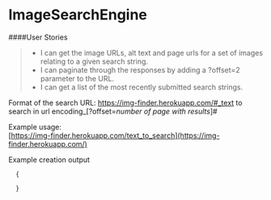 # ImageSearchEngine  
####User Stories  
> * I can get the image URLs, alt text and page urls for a set of images relating to a given search string.  
> * I can paginate through the responses by adding a ?offset=2 parameter to the URL.  
> * I can get a list of the most recently submitted search strings.  

Format of the search URL:
https://img-finder.herokuapp.com/#_text to search in url encoding_[?offset=_number of page with results_]#  

Example usage:  
[https://img-finder.herokuapp.com/text_to_search](https://img-finder.herokuapp.com/)  

Example creation output  
```
  {
    
  }
```
